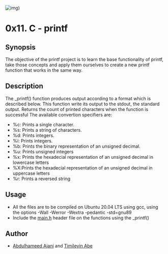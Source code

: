 ![img)](https://www.journaldev.com/wp-content/uploads/2020/08/C-printf-function.png)

# 0x11. C - printf

## Synopsis
The objective of the printf project is to learn the base functionality of printf, take those concepts and apply them ourselves to create a new printf function that works in the same way.

## Description
The _printf() function produces output according to a format which is described
below. This function write its output to the stdout, the standard output. Returns the count of printed characters when the function is successful
The available convertion specifiers are:
+ %c: Prints a single character.
+ %s: Prints a string of characters.
+ %d: Prints integers.
+ %i: Prints integers.
+ %b: Prints the binary representation of an unsigned decimal.
+ %u: Prints unsigned integers
+ %x: Prints the hexadecial representation of an unsigned decimal in lowercase letters
+ %X:Prints the hexadecial representation of an unsigned decimal in uppercase letters
+ %r: Prints a reversed string

## Usage
+ All the files are to be compiled on Ubuntu 20.04 LTS using gcc, using the options -Wall -Werror -Wextra -pedantic -std=gnu89
+ Include the [main.h](./main.h) header file on the functions using the _printf()

## Author 
+ [Abdulhameed Ajani](https://github.com/Elhameed) and [Timileyin Abe](https://github.com/A-OT)
